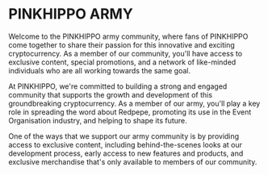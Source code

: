# PINKHIPPO ARMY

Welcome to the PINKHIPPO army community, where fans of PINKHIPPO come together to share their passion for this innovative and exciting cryptocurrency. As a member of our community, you'll have access to exclusive content, special promotions, and a network of like-minded individuals who are all working towards the same goal.

At PINKHIPPO, we're committed to building a strong and engaged community that supports the growth and development of this groundbreaking cryptocurrency. As a member of our army, you'll play a key role in spreading the word about Redpepe, promoting its use in the Event Organisation industry, and helping to shape its future.

One of the ways that we support our army community is by providing access to exclusive content, including behind-the-scenes looks at our development process, early access to new features and products, and exclusive merchandise that's only available to members of our community.
